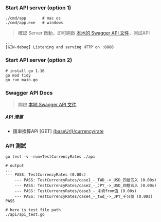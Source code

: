 ### Start API server (option 1)
```
./cmd/app       # mac os
./cmd/app.exe   # windows
```

> 確認 Server 啟動，即可開啟 [本地的 Swagger API 文件](http://localhost:8880/swagger/index.html#/Currency)，測試API
```
...
[GIN-debug] Listening and serving HTTP on :8880
```

### Start API server (option 2)
```
# install go 1.16
go mod tidy
go run main.go
```

### Swagger API Docs
> 開啟 [本地 Swagger API 文件](http://localhost:8880/swagger/index.html#/Currency)

##### API 清單
* 匯率換算API [GET] [{baseUrl}/currency/rate](http://localhost:8880/currency/rate)

### API 測試
```
go test -v -run=TestCurrencyRates ./api

# output
...
--- PASS: TestCurrencyRates (0.00s)
    --- PASS: TestCurrencyRates/case1_-_TWD_->_USD_四捨五入 (0.00s)
    --- PASS: TestCurrencyRates/case2_-_JPY_->_USD_四捨五入 (0.00s)
    --- PASS: TestCurrencyRates/case3_-_未填from值 (0.00s)
    --- PASS: TestCurrencyRates/case4_-_twd_->_JPY_千分位 (0.00s)
PASS

# here is test file path
./api/api_test.go
```